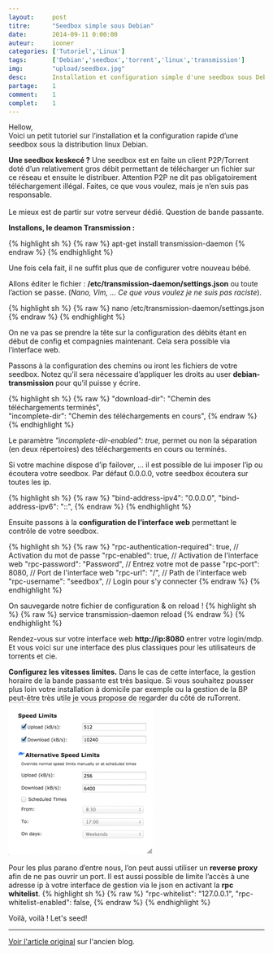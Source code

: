 ```yaml
---
layout: 	post
titre:  	"Seedbox simple sous Debian"
date:   	2014-09-11 0:00:00
auteur: 	iooner
categories: ['Tutoriel','Linux']
tags:		['Debian','seedbox','torrent','linux','transmission']
img: 		"upload/seedbox.jpg"
desc:		Installation et configuration simple d'une seedbox sous Debian
partage:	1
comment:	1
complet:	1
---
```




Hellow,  
Voici un petit tutoriel sur l’installation et la configuration rapide d’une seedbox sous la distribution linux Debian.  

**Une seedbox keskecé ?** Une seedbox est en faite un client P2P/Torrent doté d’un relativement gros débit permettant de télécharger un fichier sur ce réseau et ensuite le distribuer. Attention P2P ne dit pas obligatoirement téléchargement illégal. Faites, ce que vous voulez, mais je n’en suis pas responsable. 
<br><br>
Le mieux est de partir sur votre serveur dédié. Question de bande passante.  

**Installons, le deamon Transmission :** 

{% highlight sh %}
{% raw %}
apt-get install transmission-daemon
{% endraw %}
{% endhighlight %}  

Une fois cela fait, il ne suffit plus que de configurer votre nouveau bébé.  

Allons éditer le fichier : **/etc/transmission-daemon/settings.json** ou toute l’action se passe. (*Nano, Vim, … Ce que vous voulez je ne suis pas raciste*). 

{% highlight sh %}
{% raw %}
nano /etc/transmission-daemon/settings.json
{% endraw %}
{% endhighlight %}  

On ne va pas se prendre la tête sur la configuration des débits étant en début de config et compagnies maintenant. Cela sera possible via l’interface web.  

Passons à la configuration des chemins ou iront les fichiers de votre seedbox. Notez qu’il sera nécessaire d’appliquer les droits au user **debian-transmission** pour qu’il puisse y écrire.  

{% highlight sh %}
{% raw %}
"download-dir": "Chemin des téléchargements terminés",             
"incomplete-dir": "Chemin des téléchargements en cours",
{% endraw %}
{% endhighlight %}  

Le paramètre *"incomplete-dir-enabled": true,* permet ou non la séparation (en deux répertoires) des téléchargements en cours ou terminés.  

Si votre machine dispose d’ip failover, … il est possible de lui imposer l’ip ou écoutera votre seedbox. Par défaut 0.0.0.0, votre seedbox écoutera sur toutes les ip.

{% highlight sh %}
{% raw %}
"bind-address-ipv4": "0.0.0.0",
"bind-address-ipv6": "::",
{% endraw %}
{% endhighlight %}   
  
Ensuite passons à la **configuration de l’interface web** permettant le contrôle de votre seedbox.

{% highlight sh %}
{% raw %}
"rpc-authentication-required": true, // Activation du mot de passe
"rpc-enabled": true,                 // Activation de l'interface web
"rpc-password": "Password",          // Entrez votre mot de passe
"rpc-port": 8080,                    // Port de l'interface web
"rpc-url": "/",                      // Path de l'interface web
"rpc-username": "seedbox",           // Login pour s'y connecter
{% endraw %}
{% endhighlight %}   
  
On sauvegarde notre fichier de configuration & on reload !
{% highlight sh %}
{% raw %}
service transmission-daemon reload
{% endraw %}
{% endhighlight %}  
  
Rendez-vous sur votre interface web **http://ip:8080** entrer votre login/mdp. Et vous voici sur une interface des plus classiques pour les utilisateurs de torrents et cie.  
  
**Configurez les vitesses limites.** Dans le cas de cette interface, la gestion horaire de la bande passante est très basique. Si vous souhaitez pousser plus loin votre installation à domicile par exemple ou la gestion de la BP peut-être très utile je vous propose de regarder du côté de ruTorrent.
<img class="img-responsive" src="/img/upload/client_torrent.png" alt="">  

Pour les plus parano d’entre nous, l’on peut aussi utiliser un **reverse proxy** afin de ne pas ouvrir un port. Il est aussi possible de limite l’accès à une adresse ip à votre interface de gestion via le json en activant la **rpc whitelist**. 
{% highlight sh %}
{% raw %}
"rpc-whitelist": "127.0.0.1",
"rpc-whitelist-enabled": false,
{% endraw %}
{% endhighlight %}  

Voilà, voilà ! Let's seed!



<hr>

[Voir l'article original][old] sur l'ancien blog.

[old]:			http://old.iooner.me/une-seedbox-simple-sous-debian/
